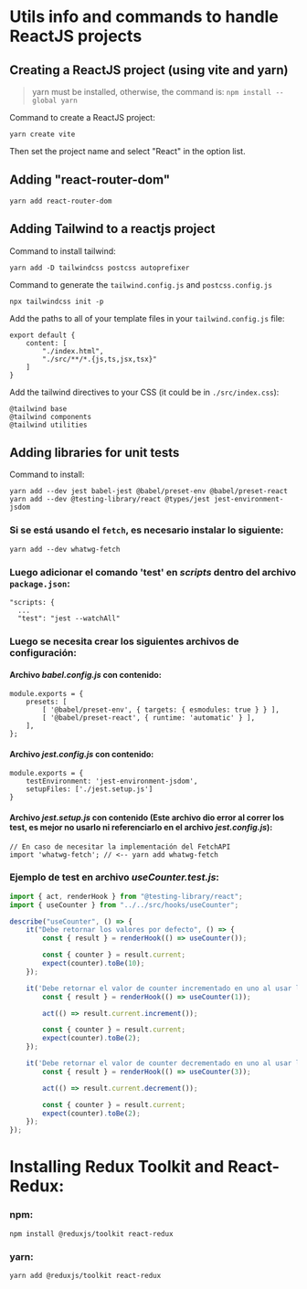 # Utils info and commands to handle ReactJS projects

## Creating a ReactJS project (using vite and yarn)

> yarn must be installed, otherwise, the command is: `npm install --global yarn`

Command to create a ReactJS project:

```
yarn create vite
```

Then set the project name and select "React" in the option list.

## Adding "react-router-dom"

```
yarn add react-router-dom
```

## Adding Tailwind to a reactjs project

Command to install tailwind:

```
yarn add -D tailwindcss postcss autoprefixer
```

Command to generate the `tailwind.config.js` and `postcss.config.js`

```
npx tailwindcss init -p
```

Add the paths to all of your template files in your `tailwind.config.js` file:

```
export default {
    content: [
        "./index.html",
        "./src/**/*.{js,ts,jsx,tsx}"
    ]
}
```

Add the tailwind directives to your CSS (it could be in `./src/index.css`):

```
@tailwind base
@tailwind components
@tailwind utilities
```

## Adding libraries for unit tests

Command to install:

```
yarn add --dev jest babel-jest @babel/preset-env @babel/preset-react
yarn add --dev @testing-library/react @types/jest jest-environment-jsdom
```

### Si se está usando el `fetch`, es necesario instalar lo siguiente:

```
yarn add --dev whatwg-fetch
```

### Luego adicionar el comando 'test' en _scripts_ dentro del archivo `package.json`:

```
"scripts: {
  ...
  "test": "jest --watchAll"
```

### Luego se necesita crear los siguientes archivos de configuración:

#### Archivo _babel.config.js_ con contenido:

```
module.exports = {
    presets: [
        [ '@babel/preset-env', { targets: { esmodules: true } } ],
        [ '@babel/preset-react', { runtime: 'automatic' } ],
    ],
};
```

#### Archivo _jest.config.js_ con contenido:

```
module.exports = {
    testEnvironment: 'jest-environment-jsdom',
    setupFiles: ['./jest.setup.js']
}
```

#### Archivo _jest.setup.js_ con contenido (Este archivo dio error al correr los test, es mejor no usarlo ni referenciarlo en el archivo _jest.config.js_):

```
// En caso de necesitar la implementación del FetchAPI
import 'whatwg-fetch'; // <-- yarn add whatwg-fetch
```

### Ejemplo de test en archivo _useCounter.test.js_:

```javascript
import { act, renderHook } from "@testing-library/react";
import { useCounter } from "../../src/hooks/useCounter";

describe("useCounter", () => {
    it("Debe retornar los valores por defecto", () => {
        const { result } = renderHook(() => useCounter());

        const { counter } = result.current;
        expect(counter).toBe(10);
    });

    it('Debe retornar el valor de counter incrementado en uno al usar la función "increment"', () => {
        const { result } = renderHook(() => useCounter(1));

        act(() => result.current.increment());

        const { counter } = result.current;
        expect(counter).toBe(2);
    });

    it('Debe retornar el valor de counter decrementado en uno al usar la función "decrement"', () => {
        const { result } = renderHook(() => useCounter(3));

        act(() => result.current.decrement());

        const { counter } = result.current;
        expect(counter).toBe(2);
    });
});
```

# Installing Redux Toolkit and React-Redux:

### npm:

```
npm install @reduxjs/toolkit react-redux
```

### yarn:

```
yarn add @reduxjs/toolkit react-redux
```
